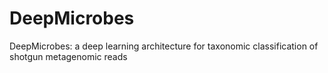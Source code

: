 # DeepMicrobes
DeepMicrobes: a deep learning architecture for taxonomic classification of shotgun metagenomic reads
